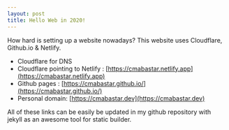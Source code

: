 ```yaml
---
layout: post
title: Hello Web in 2020!
---
```


How hard is setting up a website nowadays?  This website uses Cloudflare, Github.io & Netlify.

  - Cloudflare for DNS
  - Cloudflare pointing to Netlify : [https://cmabastar.netlify.app](https://cmabastar.netlify.app)
  - Github pages : [https://cmabastar.github.io/](https://cmabastar.github.io/)
  - Personal domain: [https://cmabastar.dev](https://cmabastar.dev)

All of these links can be easily be updated in my github repository with jekyll
as an awesome tool for static builder.
